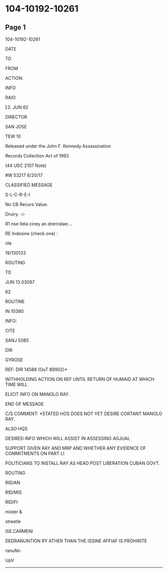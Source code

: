# 104-10192-10261

## Page 1

104-10192-10261

DATE

TO

FROM

ACTION:

INFO

RAIO

12. JUN 62

DIRECTOR

SAN JOSE

TEW 10

Released under the John F. Kennedy Assassination

Records Collection Act of 1992

(44 USC 2107 Note)

#W 53217 6/20/17

CLASSIFIED MESSAGE

S-L-C-R-E-I

No CB Recurs Value.

Druiry. -i-

R1 nse llela ciney an dreriralae:...

RE Indesine (check one) :

rile

19/130133

ROUTING

TO

JUN 13 03097

62

ROUTINE

IN 10380

INFO:

CITE

SANJ 5085

DIR

GYROSE

REF: DIR 14588 (OuT 89902)*

WITHHOLDING ACTION ON REF UNTIL RETURN OF HUMAID AT WHICH TIME WILL

ELICIT INFO ON MANOLO RAY.

END OF MESSAGE

C/S COMMENT: *STATED HOS DOES NOT YET DESIRE CORTANT MANOLO RAY.

ALSO HQS

DESIRED INFO WHICH WILL ASSIST IN ASSESSING AGJUAL

SUPPORT GIVEN RAY AND MRP AND WHETHER ANY EVIDENCE OF COMMITMENTS ON PART LI

POLITICIANS TO INSTALL RAY AS HEAD POST LIBERATION CUBAN GOVT.

ROUTING

RID/AN

RID/MIS

RID/FI

mister &

streetle

ISE.CARMENI

DEDRANUNTION RY ATHER THAN THE ISSINE AFFIAF IS PROHIRITE

ranuNn

UpV

---

